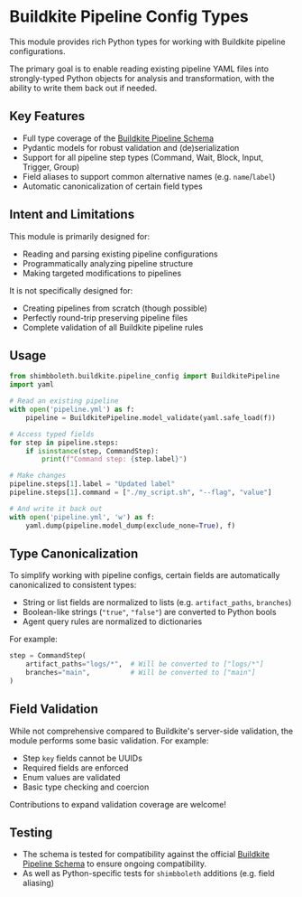 # Buildkite Pipeline Config Types

This module provides rich Python types for working with Buildkite pipeline configurations.

The primary goal is to enable reading existing pipeline YAML files into strongly-typed Python objects for analysis and transformation, with the ability to write them back out if needed.

## Key Features

- Full type coverage of the [Buildkite Pipeline Schema](https://github.com/buildkite/pipeline-schema)
- Pydantic models for robust validation and (de)serialization
- Support for all pipeline step types (Command, Wait, Block, Input, Trigger, Group)
- Field aliases to support common alternative names (e.g. `name`/`label`)
- Automatic canonicalization of certain field types

## Intent and Limitations

This module is primarily designed for:

- Reading and parsing existing pipeline configurations
- Programmatically analyzing pipeline structure
- Making targeted modifications to pipelines

It is not specifically designed for:

- Creating pipelines from scratch (though possible)
- Perfectly round-trip preserving pipeline files
- Complete validation of all Buildkite pipeline rules

## Usage

```python
from shimbboleth.buildkite.pipeline_config import BuildkitePipeline
import yaml

# Read an existing pipeline
with open('pipeline.yml') as f:
    pipeline = BuildkitePipeline.model_validate(yaml.safe_load(f))

# Access typed fields
for step in pipeline.steps:
    if isinstance(step, CommandStep):
        print(f"Command step: {step.label}")

# Make changes
pipeline.steps[1].label = "Updated label"
pipeline.steps[1].command = ["./my_script.sh", "--flag", "value"]

# And write it back out
with open('pipeline.yml', 'w') as f:
    yaml.dump(pipeline.model_dump(exclude_none=True), f)
```

## Type Canonicalization

To simplify working with pipeline configs, certain fields are automatically canonicalized to consistent types:

- String or list fields are normalized to lists (e.g. `artifact_paths`, `branches`)
- Boolean-like strings (`"true"`, `"false"`) are converted to Python bools
- Agent query rules are normalized to dictionaries

For example:

```python
step = CommandStep(
    artifact_paths="logs/*",  # Will be converted to ["logs/*"]
    branches="main",          # Will be converted to ["main"]
)
```

## Field Validation

While not comprehensive compared to Buildkite's server-side validation, the module performs some basic validation. For example:

- Step `key` fields cannot be UUIDs
- Required fields are enforced
- Enum values are validated
- Basic type checking and coercion

Contributions to expand validation coverage are welcome!

## Testing

- The schema is tested for compatibility against the official [Buildkite Pipeline Schema](https://github.com/buildkite/pipeline-schema) to ensure ongoing compatibility.
- As well as Python-specific tests for `shimbboleth` additions (e.g. field aliasing)
